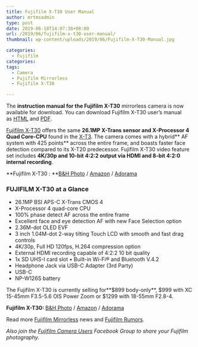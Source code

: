 ```yaml
---
title: Fujifilm X-T30 User Manual
author: mrtmsadmin
type: post
date: 2019-06-18T14:07:38+00:00
url: /2019/06/fujifilm-x-t30-user-manual/
thumbnail: wp-content/uploads/2019/06/Fujifilm-X-T30-Manual.jpg

categories:
  - Fujifilm
categories:
tags:
  - Camera
  - Fujifilm Mirrorless
  - Fujifilm X-T30

---
```

The **instruction manual for the Fujifilm X-T30** mirrorless camera is now available for download. You can download Fujifilm X-T30 user’s manual as <a href="http://fujifilm-dsc.com/en/manual/x-t30/" target="_blank" rel="noreferrer noopener">HTML</a> and <a href="http://fujifilm-dsc.com/en/manual/x-t30/x-t30_omw_en_s_f.pdf" target="_blank" rel="noreferrer noopener">PDF</a>.

<a href="https://www.mirrorlesstimes.com/tags/fujifilm-x-t30/" target="_blank" rel="noreferrer noopener">Fujifilm X-T30</a> offers the same **26.1MP X-Trans sensor and X-Processor 4 Quad Core-CPU** found in the <a href="https://www.dailycameranews.com/tag/fujifilm-x-t3/" target="_blank" rel="noreferrer noopener">X-T3</a>. The camera comes with a hybrid** AF system with 425 points** across the entire frame, and boasts faster face detection compared to its X-T20 predecessor. Fujifilm X-T30 video feature set includes **4K/30p and 10-bit 4:2:2 output via HDMI and 8-bit 4:2:0 internal recording**.

**Fujifilm X-T30 : **<a href="https://www.bhphotovideo.com/c/search?InitialSearch=yes&N=0&Ntt=Fujifilm+X-T30&Top+Nav-Search=&BI=20175&KBID=14249" target="_blank" rel="noreferrer noopener">B&H Photo</a> / <a href="https://amzn.to/2tldJXe" target="_blank" rel="noreferrer noopener">Amazon</a> / [Adorama][1]<!--more-->

### FUJIFILM X-T30 at a Glance

  * 26.1MP BSI APS-C X-Trans CMOS 4
  * X-Processor 4 quad-core CPU
  * 100% phase detect AF across the entire frame
  * Excellent face and eye detection AF with new Face Selection option
  * 2.36M-dot OLED EVF
  * 3 inch 1.04M-dot 2-way tilting Touch LCD with smooth and fast drag controls
  * 4K/30p, Full HD 120fps, H.264 compression option
  * External HDMI recording capable of 4:2:2 10 bit quality
  * 1x SD UHS-I card slot • Built-in Wi-Fi® and Bluetooth V.4.2
  * Headphone Jack via USB-C Adapter (3rd Party)
  * USB-C
  * NP-W126S battery

The Fujifilm X-T30 is currently selling for**$899 body-only**, $999 with XC 15-45mm F3.5-5.6 OIS Power Zoom or $1299 with 18-55mm F2.8-4.

**Fujifilm X-T30:** <a href="https://www.bhphotovideo.com/c/search?InitialSearch=yes&N=0&Ntt=Fujifilm+X-T30&Top+Nav-Search=&BI=20175&KBID=14249" target="_blank" rel="noreferrer noopener">B&H Photo</a> / <a href="https://amzn.to/2tldJXe" target="_blank" rel="noreferrer noopener">Amazon</a> / [Adorama][1]

Read more [Fujifilm Mirrorless][2] news and <a href="https://www.dailycameranews.com/tag/fujifilm-rumors/" target="_blank" rel="noreferrer noopener">Fujifilm Rumors</a>.

_Also join the <a href="https://www.facebook.com/groups/978460185571041/" target="_blank" rel="noreferrer noopener">Fujifilm Camera Users</a> Facebook Group to share your Fujifilm photography._

 [1]: http://em.impact.com/wf/click?upn=rmBYD21j95McfOW4d1XxPVPmnsIVOcfGXsvbUVJZjoMH6Q6sv85m8e2J4-2FO48j8rq-2Fy4VXE5u2eWaGuRdaMk9jdzjBH3RdyDkwOFHxnwYGIcbLSfBQtAG6gJFvN8Kp8UgPIj5l-2FV9DATPVHTcP22DQ-3D-3D_n-2F0m4FIYMrlLfYCMDaTf4Bgv2-2BBPDKYhQPUs8vW8OE24RoPdlS4vzTTrhqfO8WEyiVAwaLX9HbRuJ2HCqRcgeG7YfH2MtE60ivb-2Bxn88btxBFjKyyv5CcILLzXljLNZZT8RP3EXTNqn9MWEhVggcfVVguIayxAdE0I8Ib0tc6140QeNLEWO-2FXmsBM-2B-2FBuNvzvqoeCQ9ixN5gUrjSolUcsA-3D-3D
 [2]: https://www.mirrorlesstimes.com/tags/fujifilm-mirrorless/
